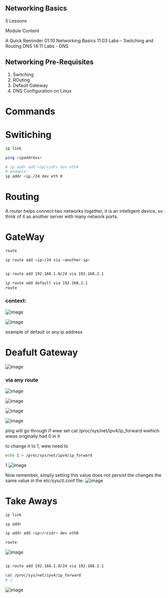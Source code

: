 ## Networking Basics

5 Lessons

Module Content

A Quick Reminder 01:10
Networking Basics 11:03
Labs - Switching and Routing
DNS 14:11
Labs - DNS


## Networking Pre-Requisites
 1. Switching
 2. ROuting
 3. Default Gateway
 4. DNS Configuration on Linux

# Commands

# Switiching

```sh
ip link  

ping <ipaddress>

# ip addr add <ip/cidr> dev eth0
# example:
ip addr <ip./24 dev eth 0
```

# Routing
A router helps connect two networks together, it is an intelligent device, so think of it as another server with many network ports.  

# GateWay

```sh
route

ip route add <ip>/24 via <another-ip>


ip route add 192.168.1.0/24 via 192.168.2.1

ip route add default via 192.168.2.1
route
```

### context:  
![image](https://github.com/user-attachments/assets/c1ddd6dc-8ec7-4bc0-8da5-d6cd46858413)


![image](https://github.com/user-attachments/assets/95550a37-e237-4e9c-8441-b7f422b8a836)


example of default or any ip address

# Deafult Gateway

![image](https://github.com/user-attachments/assets/fd44f188-99a3-497c-a020-055f58e8d599)

### via any route
![image](https://github.com/user-attachments/assets/fa511ad8-26fa-4c14-b022-8a0216344bb2)


![image](https://github.com/user-attachments/assets/5cea6500-d1b4-40c5-a2af-ee6189fc9e91)


![image](https://github.com/user-attachments/assets/096a681e-2c81-439f-a040-88b11b4349aa)

![image](https://github.com/user-attachments/assets/0a28f9a0-7288-4355-9f8e-183b65fe93ce)

 ping will go through if wwe set cat /proc/sys/net/ipv4/ip_forward wwhich wwas originally had 0 in it

 to change it to 1, wew need to
 ```sh
 echo 1 > /proc/sys/net/ipv4/ip_forward
```
1
![image](https://github.com/user-attachments/assets/21cb8eae-d873-4f5c-b2f1-b15e21ec6887)

Now remember, simply setting this value does not persist the changes the same value in the etc/sysctl.conf file.
![image](https://github.com/user-attachments/assets/acc5d9f5-d2e5-496c-939a-ab594e0044f4)


# Take Aways 

```sh
ip link

ip addr

ip addr add <ip>/<cidr> dev eth0

route
```
![image](https://github.com/user-attachments/assets/fbcac7b3-3be3-4bce-bc29-a2295ddcc3ab)

```sh

ip route add 192.168.1.0/24 via 192.168.2.1

cat /proc/sys/net/ipv4/ip_forward
# 1


```
![image](https://github.com/user-attachments/assets/4dbbdd60-2f2b-468a-86da-9d2ba730f2d4)

